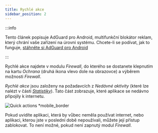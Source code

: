 ```yaml
---
title: Rychlé akce
sidebar_position: 2
---
```


:::info

Tento článek popisuje AdGuard pro Android, multifunkční blokátor reklam, který chrání vaše zařízení na úrovni systému. Chcete-li se podívat, jak to funguje, [stáhněte si AdGuard pro Android](https://agrd.io/download-kb-adblock)

:::

Rychlé akce najdete v modulu _Firewall_, do kterého se dostanete klepnutím na kartu _Ochrana_ (druhá ikona vlevo dole na obrazovce) a výběrem možnosti _Firewall_.

_Rychlé akce_ jsou založeny na požadavcích z _Nedávné aktivity_ (které lze nalézt v části [_Statistiky_](/adguard-for-android/features/statistics)). Tato část zobrazuje, které aplikace se nedávno připojily k internetu.

![Quick actions \*mobile\_border](https://cdn.adtidy.org/blog/new/yigrfquick_actions.png)

Pokud uvidíte aplikaci, která by vůbec neměla používat internet, nebo aplikaci, kterou jste v poslední době nepoužívali, můžete její přístup zablokovat. To není možné, pokud není zapnutý modul _Firewall_.
